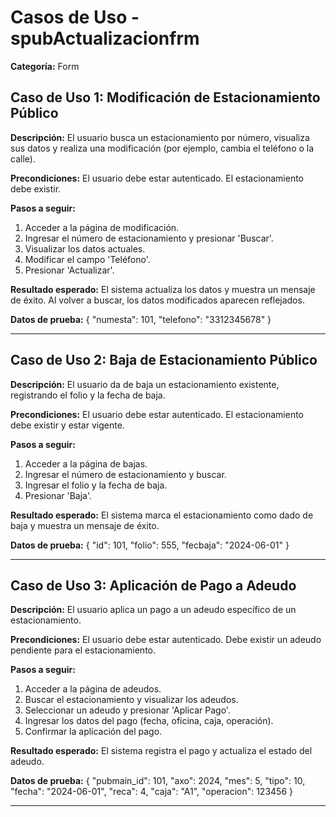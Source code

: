 # Casos de Uso - spubActualizacionfrm

**Categoría:** Form

## Caso de Uso 1: Modificación de Estacionamiento Público

**Descripción:** El usuario busca un estacionamiento por número, visualiza sus datos y realiza una modificación (por ejemplo, cambia el teléfono o la calle).

**Precondiciones:**
El usuario debe estar autenticado. El estacionamiento debe existir.

**Pasos a seguir:**
1. Acceder a la página de modificación.
2. Ingresar el número de estacionamiento y presionar 'Buscar'.
3. Visualizar los datos actuales.
4. Modificar el campo 'Teléfono'.
5. Presionar 'Actualizar'.

**Resultado esperado:**
El sistema actualiza los datos y muestra un mensaje de éxito. Al volver a buscar, los datos modificados aparecen reflejados.

**Datos de prueba:**
{ "numesta": 101, "telefono": "3312345678" }

---

## Caso de Uso 2: Baja de Estacionamiento Público

**Descripción:** El usuario da de baja un estacionamiento existente, registrando el folio y la fecha de baja.

**Precondiciones:**
El usuario debe estar autenticado. El estacionamiento debe existir y estar vigente.

**Pasos a seguir:**
1. Acceder a la página de bajas.
2. Ingresar el número de estacionamiento y buscar.
3. Ingresar el folio y la fecha de baja.
4. Presionar 'Baja'.

**Resultado esperado:**
El sistema marca el estacionamiento como dado de baja y muestra un mensaje de éxito.

**Datos de prueba:**
{ "id": 101, "folio": 555, "fecbaja": "2024-06-01" }

---

## Caso de Uso 3: Aplicación de Pago a Adeudo

**Descripción:** El usuario aplica un pago a un adeudo específico de un estacionamiento.

**Precondiciones:**
El usuario debe estar autenticado. Debe existir un adeudo pendiente para el estacionamiento.

**Pasos a seguir:**
1. Acceder a la página de adeudos.
2. Buscar el estacionamiento y visualizar los adeudos.
3. Seleccionar un adeudo y presionar 'Aplicar Pago'.
4. Ingresar los datos del pago (fecha, oficina, caja, operación).
5. Confirmar la aplicación del pago.

**Resultado esperado:**
El sistema registra el pago y actualiza el estado del adeudo.

**Datos de prueba:**
{ "pubmain_id": 101, "axo": 2024, "mes": 5, "tipo": 10, "fecha": "2024-06-01", "reca": 4, "caja": "A1", "operacion": 123456 }

---

